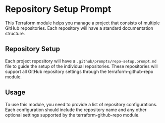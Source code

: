 # Repository Setup Prompt

This Terraform module helps you manage a project that consists of multiple GitHub repositories. Each repository will have a standard documentation structure.

## Repository Setup
Each project repository will have a `.github/prompts/repo-setup.prompt.md` file to guide the setup of the individual repositories. These repositories will support all GitHub repository settings through the terraform-github-repo module.

## Usage
To use this module, you need to provide a list of repository configurations. Each configuration should include the repository name and any other optional settings supported by the terraform-github-repo module.